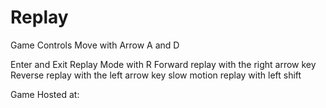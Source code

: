 # Replay

Game Controls
Move with Arrow A and D

Enter and Exit Replay Mode with R
Forward replay with the right arrow key
Reverse replay with the left arrow key
slow motion replay with left shift

Game Hosted at:
